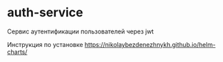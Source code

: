 # auth-service
Сервис аутентификации пользователей через jwt

Инструкция по установке https://nikolaybezdenezhnykh.github.io/helm-charts/